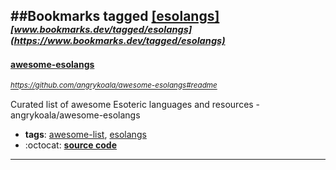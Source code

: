 ##Bookmarks tagged [[esolangs]](https://www.bookmarks.dev?q=[esolangs])
_<sup><sup>[www.bookmarks.dev/tagged/esolangs](https://www.bookmarks.dev/tagged/esolangs)</sup></sup>_
---
#### [awesome-esolangs](https://github.com/angrykoala/awesome-esolangs#readme)
_<sup>https://github.com/angrykoala/awesome-esolangs#readme</sup>_

Curated list of awesome Esoteric languages and resources - angrykoala/awesome-esolangs
* **tags**: [awesome-list](../tagged/awesome-list.md), [esolangs](../tagged/esolangs.md)
* :octocat: **[source code](https://github.com/angrykoala/awesome-esolangs#readme)**
---
